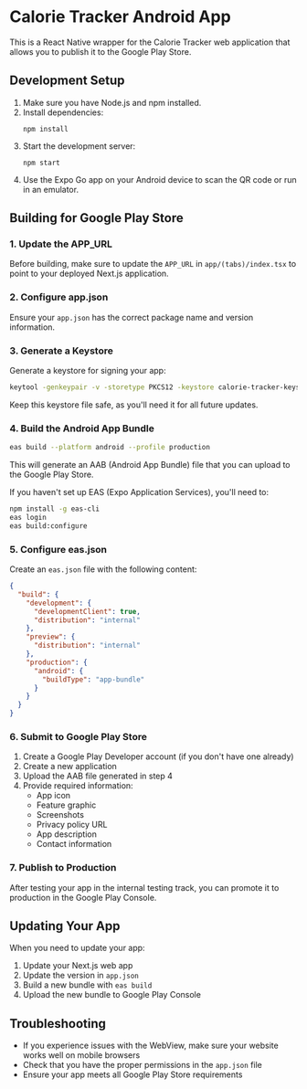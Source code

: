 # Calorie Tracker Android App

This is a React Native wrapper for the Calorie Tracker web application that allows you to publish it to the Google Play Store.

## Development Setup

1. Make sure you have Node.js and npm installed.
2. Install dependencies:
   ```
   npm install
   ```
3. Start the development server:
   ```
   npm start
   ```
4. Use the Expo Go app on your Android device to scan the QR code or run in an emulator.

## Building for Google Play Store

### 1. Update the APP_URL

Before building, make sure to update the `APP_URL` in `app/(tabs)/index.tsx` to point to your deployed Next.js application.

### 2. Configure app.json

Ensure your `app.json` has the correct package name and version information.

### 3. Generate a Keystore

Generate a keystore for signing your app:

```bash
keytool -genkeypair -v -storetype PKCS12 -keystore calorie-tracker-keystore.p12 -alias calorie-tracker -keyalg RSA -keysize 2048 -validity 10000
```

Keep this keystore file safe, as you'll need it for all future updates.

### 4. Build the Android App Bundle

```bash
eas build --platform android --profile production
```

This will generate an AAB (Android App Bundle) file that you can upload to the Google Play Store.

If you haven't set up EAS (Expo Application Services), you'll need to:

```bash
npm install -g eas-cli
eas login
eas build:configure
```

### 5. Configure eas.json

Create an `eas.json` file with the following content:

```json
{
  "build": {
    "development": {
      "developmentClient": true,
      "distribution": "internal"
    },
    "preview": {
      "distribution": "internal"
    },
    "production": {
      "android": {
        "buildType": "app-bundle"
      }
    }
  }
}
```

### 6. Submit to Google Play Store

1. Create a Google Play Developer account (if you don't have one already)
2. Create a new application
3. Upload the AAB file generated in step 4
4. Provide required information:
   - App icon
   - Feature graphic
   - Screenshots
   - Privacy policy URL
   - App description
   - Contact information

### 7. Publish to Production

After testing your app in the internal testing track, you can promote it to production in the Google Play Console.

## Updating Your App

When you need to update your app:

1. Update your Next.js web app
2. Update the version in `app.json`
3. Build a new bundle with `eas build`
4. Upload the new bundle to Google Play Console

## Troubleshooting

- If you experience issues with the WebView, make sure your website works well on mobile browsers
- Check that you have the proper permissions in the `app.json` file
- Ensure your app meets all Google Play Store requirements

